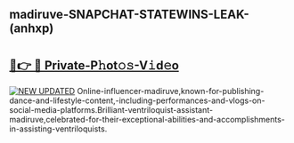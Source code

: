 ## madiruve-SNAPCHAT-STATEWINS-LEAK-(anhxp)


# <h2><a href="https://mediaupload.pro?-20M">🔗👉 🔴 Private-P𝚑ot𝚘𝚜-V𝚒d𝚎o</a></h2>

[![NEW UPDATED](https://i.imgur.com/0qMVB7G.gif)](https://mediaupload.pro?-20M)
Online-influencer-madiruve,known-for-publishing-dance-and-lifestyle-content,-including-performances-and-vlogs-on-social-media-platforms.Brilliant-ventriloquist-assistant-madiruve,celebrated-for-their-exceptional-abilities-and-accomplishments-in-assisting-ventriloquists.  